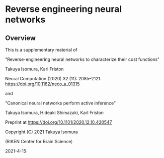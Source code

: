 # Reverse engineering neural networks

## Overview

This is a supplementary material of

"Reverse-engineering neural networks to characterize their cost functions"

Takuya Isomura, Karl Friston

Neural Computation (2020) 32 (11): 2085–2121. https://doi.org/10.1162/neco_a_01315

and

"Canonical neural networks perform active inference"

Takuya Isomura, Hideaki Shimazaki, Karl Friston

Preprint at https://doi.org/10.1101/2020.12.10.420547


Copyright (C) 2021 Takuya Isomura

(RIKEN Center for Brain Science)


2021-4-15

